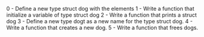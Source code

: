 0 - Define a new type struct dog with the elements
1 - Write a function that initialize a variable of type struct dog
2 - Write a function that prints a struct dog
3 - Define a new type dogt as a new name for the type struct dog.
4 - Write a function that creates a new dog.
5 - Write a function that frees dogs.

